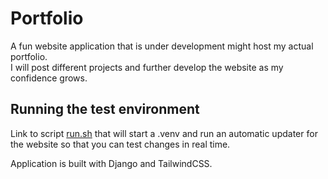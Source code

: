 # Portfolio

A fun website application that is under development might host my actual portfolio.  
I will post different projects and further develop the website as my confidence grows.


## Running the test environment

Link to script [run.sh](run.sh) that will start a .venv and run an automatic updater for the website so that you can test changes in real time. 

Application is built with Django and TailwindCSS.
